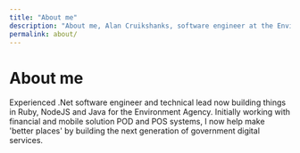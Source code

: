 ```yaml
---
title: "About me"
description: "About me, Alan Cruikshanks, software engineer at the Environment Agency (UK)"
permalink: about/
---
```

# About me

Experienced .Net software engineer and technical lead now building things in Ruby, NodeJS and Java for the Environment Agency. Initially working with financial and mobile solution POD and POS systems, I now help make 'better places' by building the next generation of government digital services.
